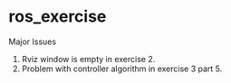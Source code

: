 # ros_exercise

Major Issues
1. Rviz window is empty in exercise 2.
2. Problem with controller algorithm in exercise 3 part 5.

